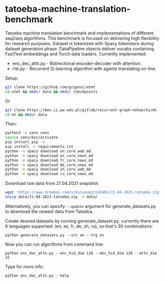 # tatoeba-machine-translation-benchmark
Tatoeba machine translation benchmark and implementations of different seq2seq algorithms. This benchmark is focused on delivering
high flexibility for research purposes. Dataset is tokenized with Spacy tokenizers during dataset generation phase.
DataPipeline objects deliver vocabs containing FastText embeddings and Torch data loaders. Currently implemented:
* enc_dec_attn.py - Bidirectional encoder-decoder with attention.
* rlst.py - Recurrent Q-learning algorithm with agents translating on-line.

Setup:
```bash
git clone https://github.com/grypesc/atmt
cd atmt && mkdir data && mkdir checkpoints
```
Or
```bash
git clone https://ben.ii.pw.edu.pl/gitlab/recurrent-graph-networks/mt
cd mt && mkdir data
```
Then:
```bash
python3 -m venv venv
source venv/bin/activate
pip install pip -U
pip install -r requirements.txt
python -m spacy download en_core_web_md
python -m spacy download es_core_news_md
python -m spacy download fr_core_news_md
python -m spacy download de_core_news_md
python -m spacy download zh_core_web_md
python -m spacy download ru_core_news_md
```
Download raw data from 21.04.2021 snapshot: 
```bash
wget 'https://www.dropbox.com/s/kuiseuq2rn5540s/21-04-2021-tatoeba.zip?dl=1' -O data/21-04-2021-tatoeba.zip
unzip data/21-04-2021-tatoeba.zip -d data/
```
Alternatively, you can specify ```--update``` argument for generate_datasets.py to download the newest data from Tatoeba.

Create desired datasets by running generate_dataset.py, currently there are 6 languages 
supported: (en, es, fr, de, zh, ru), so that's 30 combinations:

```python3
python generate_datasets.py --src en --trg es
```

Now you can run algorithms from command line:
```python3
python enc_dec_attn.py --enc_hid_dim 128 --dec_hid_dim 128 --attn_dim 32
```

Type for more info:
```python3
python enc_dec_attn.py --help
```